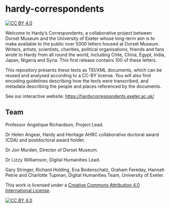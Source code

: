 # hardy-correspondents

[![CC BY 4.0][cc-by-shield]][cc-by]

Welcome to Hardy’s Correspondents, a collaborative project between Dorset Museum and the University of Exeter whose long-term aim is to make available to the public over 5000 letters housed at Dorset Museum. Writers, artists, scientists, charities, political organisations, friends and fans wrote to Hardy from all round the world, including Chile, China, Egypt, India, Japan, Nigeria and Syria. This first release contains 100 of these letters.

This repository presents these texts as TEI/XML documents, which can be reused and analysed according to a CC-BY license. You will also find encoding guidelines describing how the texts were transcribed, and metadata describing the people and places referenced by the documents.

See our interactive website: https://hardycorrespondents.exeter.ac.uk/

## Team

Professor Angelique Richardson, Project Lead.

Dr Helen Angear, Hardy and Heritage AHRC collaborative doctoral award (CDA) and postdoctoral award holder.

Dr Jon Murden, Director of Dorset Museum.

Dr Lizzy Williamson, Digital Humanities Lead.

Gary Stringer, Richard Holding, Eva Bodenschatz, Graham Fereday, Hannah Petrie and Charlotte Tupman, Digital Humanities Team, University of Exeter.

This work is licensed under a
[Creative Commons Attribution 4.0 International License][cc-by].

[![CC BY 4.0][cc-by-image]][cc-by]

[cc-by]: http://creativecommons.org/licenses/by/4.0/
[cc-by-image]: https://i.creativecommons.org/l/by/4.0/88x31.png
[cc-by-shield]: https://img.shields.io/badge/License-CC%20BY%204.0-lightgrey.svg

